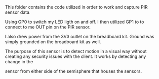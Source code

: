 This folder contains the code utilized in order to work and capture PIR sensor data.

Using GP0 to switch my LED ligth on and off. I then utilized GP1 to to connect to me OUT pin on the PIR sensor.

I also drew power from the 3V3 outlet on the breadboard kit. Ground was simply grounded on the breadboard kit as well.

The purpose of this sensor is to detect motion in a visual way without creating any security issues with the client. It works by detecting any change in the 

sensor from either side of the semisphere that houses the sensors.
